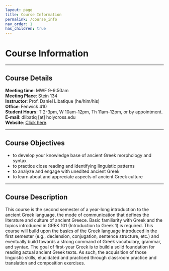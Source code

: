 ```yaml
---
layout: page
title: Course Information
permalink: /course_info
nav_order: 1
has_children: true
---
```


# Course Information

***

## Course Details

**Meeting time**: MWF 9-9:50am  
**Meeting Place**: Stein 134  
**Instructor**: Prof. Daniel Libatique (he/him/his)  
**Office**: Fenwick 410  
**Student Hours**: T 2-3pm, W 10am-12pm, Th 11am-12pm, or by appointment.  
**E-mail**: dlibatiq [at] holycross.edu  
**Website**: [Click here](https://libatique.info).

***

## Course Objectives

* to develop your knowledge base of ancient Greek morphology and syntax
* to practice close reading and identifying linguistic patterns
* to analyze and engage with unedited ancient Greek
* to learn about and appreciate aspects of ancient Greek culture

***

## Course Description

This course is the second semester of a year-long introduction to the ancient Greek language, the mode of communication that defines the literature and culture of ancient Greece. Basic familiarity with Greek and the topics introduced in GREK 101 (Introduction to Greek 1) is required. This course will build upon the basics of the Greek language introduced in the first semester (e.g., declension, conjugation, sentence structure, etc.) and eventually build towards a strong command of Greek vocabulary, grammar, and syntax. The goal of first-year Greek is to build a solid foundation for reading actual ancient Greek texts. As such, the acquisition of those linguistic skills, elucidated and practiced through classroom practice and translation and composition exercises.
